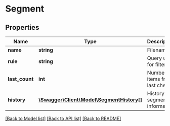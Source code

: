 # Segment

## Properties
Name | Type | Description | Notes
------------ | ------------- | ------------- | -------------
**name** | **string** | Filename | 
**rule** | **string** | Query used for filtering. | 
**last_count** | **int** | Number of items from last check. | 
**history** | [**\Swagger\Client\Model\SegmentHistory[]**](SegmentHistory.md) | History of segment information. | 

[[Back to Model list]](../README.md#documentation-for-models) [[Back to API list]](../README.md#documentation-for-api-endpoints) [[Back to README]](../README.md)


